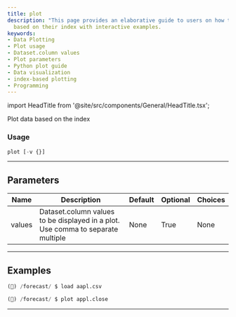 ```yaml
---
title: plot
description: "This page provides an elaborative guide to users on how to plot data"
  based on their index with interactive examples.
keywords:
- Data Plotting
- Plot usage
- Dataset.column values
- Plot parameters
- Python plot guide
- Data visualization
- index-based plotting
- Programming
---
```


import HeadTitle from '@site/src/components/General/HeadTitle.tsx';

<HeadTitle title="forecast /plot - Reference | OpenBB Terminal Docs" />

Plot data based on the index

### Usage

```python
plot [-v {}]
```

---

## Parameters

| Name | Description | Default | Optional | Choices |
| ---- | ----------- | ------- | -------- | ------- |
| values | Dataset.column values to be displayed in a plot. Use comma to separate multiple | None | True | None |


---

## Examples

```python
(🦋) /forecast/ $ load aapl.csv

(🦋) /forecast/ $ plot appl.close
```
---
